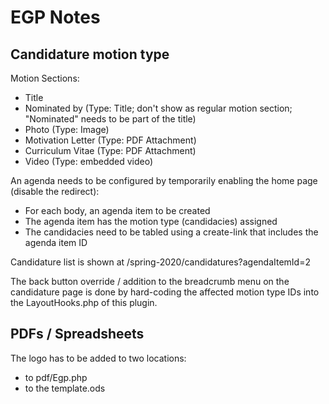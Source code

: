 # EGP Notes

## Candidature motion type

Motion Sections:
- Title
- Nominated by (Type: Title; don't show as regular motion section; "Nominated" needs to be part of the title)
- Photo (Type: Image)
- Motivation Letter (Type: PDF Attachment)
- Curriculum Vitae (Type: PDF Attachment)
- Video (Type: embedded video)

An agenda needs to be configured by temporarily enabling the home page (disable the redirect):
- For each body, an agenda item to be created
- The agenda item has the motion type (candidacies) assigned
- The candidacies need to be tabled using a create-link that includes the agenda item ID

Candidature list is shown at /spring-2020/candidatures?agendaItemId=2

The back button override / addition to the breadcrumb menu on the candidature page is done by hard-coding the affected motion type IDs into the LayoutHooks.php of this plugin.

## PDFs / Spreadsheets

The logo has to be added to two locations:
- to pdf/Egp.php
- to the template.ods
